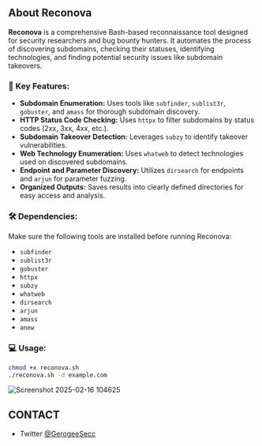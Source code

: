 ## About Reconova

**Reconova** is a comprehensive Bash-based reconnaissance tool designed for security researchers and bug bounty hunters. It automates the process of discovering subdomains, checking their statuses, identifying technologies, and finding potential security issues like subdomain takeovers.

### 🚀 Key Features:
- **Subdomain Enumeration:** Uses tools like `subfinder`, `sublist3r`, `gobuster`, and `amass` for thorough subdomain discovery.  
- **HTTP Status Code Checking:** Uses `httpx` to filter subdomains by status codes (2xx, 3xx, 4xx, etc.).  
- **Subdomain Takeover Detection:** Leverages `subzy` to identify takeover vulnerabilities.  
- **Web Technology Enumeration:** Uses `whatweb` to detect technologies used on discovered subdomains.  
- **Endpoint and Parameter Discovery:** Utilizes `dirsearch` for endpoints and `arjun` for parameter fuzzing.  
- **Organized Outputs:** Saves results into clearly defined directories for easy access and analysis.  

### 🛠️ Dependencies:
Make sure the following tools are installed before running Reconova:
- `subfinder`  
- `sublist3r`  
- `gobuster`  
- `httpx`  
- `subzy`  
- `whatweb`  
- `dirsearch`  
- `arjun`  
- `amass`  
- `anew`  

### 💻 Usage:
```bash
chmod +x reconova.sh
./reconova.sh -d example.com
```
![Screenshot 2025-02-16 104625](https://github.com/user-attachments/assets/4945f14b-b720-4cde-aefb-68ea3156b401)

## CONTACT
- Twitter [@GerogeeSecc](https://x.com/GeorgeeSecc)
